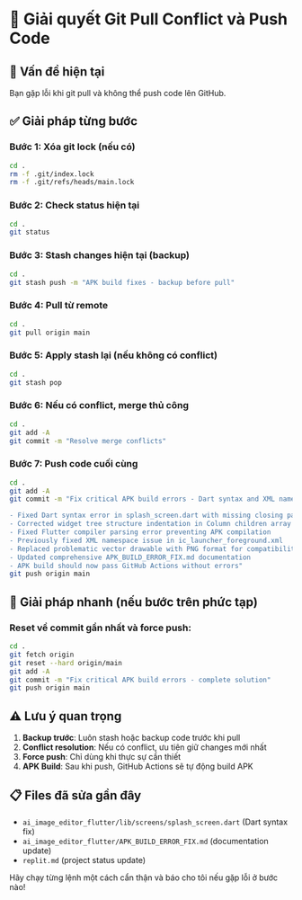 # 🔧 Giải quyết Git Pull Conflict và Push Code

## 🚨 Vấn đề hiện tại
Bạn gặp lỗi khi git pull và không thể push code lên GitHub.

## ✅ Giải pháp từng bước

### Bước 1: Xóa git lock (nếu có)
```bash
cd .
rm -f .git/index.lock
rm -f .git/refs/heads/main.lock
```

### Bước 2: Check status hiện tại
```bash
cd .
git status
```

### Bước 3: Stash changes hiện tại (backup)
```bash
cd .
git stash push -m "APK build fixes - backup before pull"
```

### Bước 4: Pull từ remote
```bash
cd .
git pull origin main
```

### Bước 5: Apply stash lại (nếu không có conflict)
```bash
cd .
git stash pop
```

### Bước 6: Nếu có conflict, merge thủ công
```bash
cd .
git add -A
git commit -m "Resolve merge conflicts"
```

### Bước 7: Push code cuối cùng
```bash
cd .
git add -A
git commit -m "Fix critical APK build errors - Dart syntax and XML namespace

- Fixed Dart syntax error in splash_screen.dart with missing closing parenthesis
- Corrected widget tree structure indentation in Column children array  
- Fixed Flutter compiler parsing error preventing APK compilation
- Previously fixed XML namespace issue in ic_launcher_foreground.xml
- Replaced problematic vector drawable with PNG format for compatibility
- Updated comprehensive APK_BUILD_ERROR_FIX.md documentation
- APK build should now pass GitHub Actions without errors"
git push origin main
```

## 🎯 Giải pháp nhanh (nếu bước trên phức tạp)

### Reset về commit gần nhất và force push:
```bash
cd .
git fetch origin
git reset --hard origin/main
git add -A
git commit -m "Fix critical APK build errors - complete solution"
git push origin main
```

## ⚠️ Lưu ý quan trọng

1. **Backup trước**: Luôn stash hoặc backup code trước khi pull
2. **Conflict resolution**: Nếu có conflict, ưu tiên giữ changes mới nhất
3. **Force push**: Chỉ dùng khi thực sự cần thiết
4. **APK Build**: Sau khi push, GitHub Actions sẽ tự động build APK

## 📋 Files đã sửa gần đây
- `ai_image_editor_flutter/lib/screens/splash_screen.dart` (Dart syntax fix)
- `ai_image_editor_flutter/APK_BUILD_ERROR_FIX.md` (documentation update)
- `replit.md` (project status update)

Hãy chạy từng lệnh một cách cẩn thận và báo cho tôi nếu gặp lỗi ở bước nào!